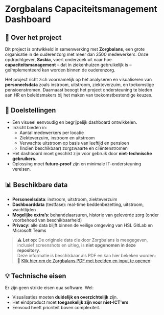 # Zorgbalans Capaciteitsmanagement Dashboard

## 🧠 Over het project

Dit project is ontwikkeld in samenwerking met **Zorgbalans**, een grote organisatie in de ouderenzorg met meer dan 3500 medewerkers. Onze opdrachtgever, **Saskia**, voert onderzoek uit naar hoe **capaciteitsmanagement** – dat in ziekenhuizen gebruikelijk is – geïmplementeerd kan worden binnen de ouderenzorg.

Het project richt zich voornamelijk op het analyseren en visualiseren van **personeelsdata** zoals instroom, uitstroom, ziekteverzuim, en toekomstige pensioenstromen. Daarnaast beoogt het project ondersteuning te bieden aan HR en beleidsmakers bij het maken van toekomstbestendige keuzes.

## 🎯 Doelstellingen

- Een visueel eenvoudig en begrijpelijk dashboard ontwikkelen.
- Inzicht bieden in:
  - Aantal medewerkers per locatie
  - Ziekteverzuim, instroom en uitstroom
  - Verwachte uitstroom op basis van leeftijd en pensioen
  - (Indien beschikbaar) zorgzwaarte en cliëntenstromen
- Het dashboard moet geschikt zijn voor gebruik door **niet-technische gebruikers**.
- Oplossing moet **future-proof** zijn en minimale IT-ondersteuning vereisen.

## 📊 Beschikbare data

- **Personeelsdata**: instroom, uitstroom, ziekteverzuim
- **Dashboarddata** (testfase): real-time beddenbezetting, uitstroom, wachttijden
- **Mogelijke extra’s**: behandelaarsuren, historie van geleverde zorg (onder voorbehoud van beschikbaarheid)
- **Privacy**: alle data blijft binnen de veilige omgeving van HSL GitLab en Microsoft Teams

> ⚠️ **Let op:** De originele data die door Zorgbalans is meegegeven, inclusief screenshots en uitleg, is **niet opgenomen in deze repository**.  
> Deze informatie is beschikbaar als PDF en kan hier bekeken worden:  
> 📄 [Klik hier om de Zorgbalans PDF met beelden en input te openen](./zorgbalans-input.pdf)

## 💡 Technische eisen

Er zijn geen strikte eisen qua software. Wel:
- Visualisaties moeten **duidelijk en overzichtelijk** zijn.
- Het eindproduct moet **toegankelijk zijn voor niet-ICT'ers**.
- Eenvoud heeft prioriteit boven complexiteit.
